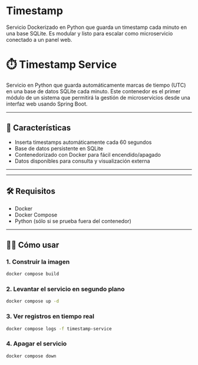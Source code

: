 # Timestamp
Servicio Dockerizado en Python que guarda un timestamp cada minuto en una base SQLite. Es modular y listo para escalar como microservicio conectado a un panel web.

# ⏱️ Timestamp Service

Servicio en Python que guarda automáticamente marcas de tiempo (UTC) en una base de datos SQLite cada minuto. Este contenedor es el primer módulo de un sistema que permitirá la gestión de microservicios desde una interfaz web usando Spring Boot.

---

## 🚀 Características

- Inserta timestamps automáticamente cada 60 segundos
- Base de datos persistente en SQLite
- Contenedorizado con Docker para fácil encendido/apagado
- Datos disponibles para consulta y visualización externa

---

---

## 🛠 Requisitos

- Docker
- Docker Compose
- Python (sólo si se prueba fuera del contenedor)

---

## 🧑‍💻 Cómo usar

### 1. Construir la imagen

```bash
docker compose build
```

### 2. Levantar el servicio en segundo plano
```bash
docker compose up -d
```

### 3. Ver registros en tiempo real
```bash
docker compose logs -f timestamp-service
```

### 4. Apagar el servicio
```bash
docker compose down
```
